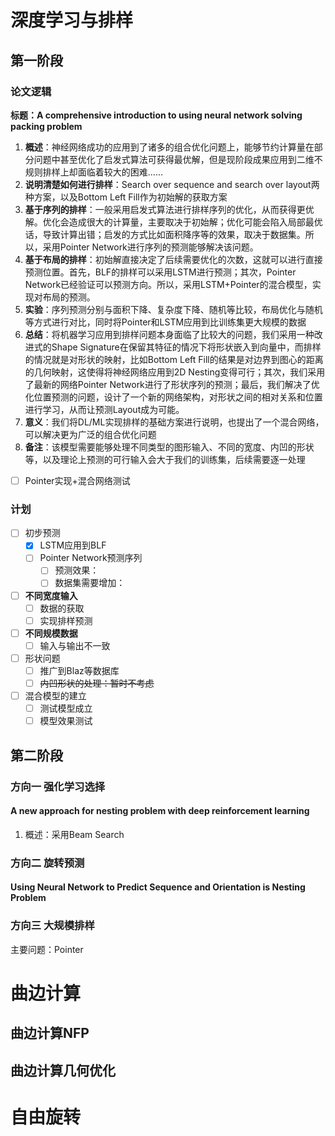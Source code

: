 # 深度学习与排样

## 第一阶段

### 论文逻辑

**标题：A comprehensive introduction to using neural network solving packing problem** 

1. **概述**：神经网络成功的应用到了诸多的组合优化问题上，能够节约计算量在部分问题中甚至优化了启发式算法可获得最优解，但是现阶段成果应用到二维不规则排样上却面临着较大的困难......
2. **说明清楚如何进行排样**：Search over sequence and search over layout两种方案，以及Bottom Left Fill作为初始解的获取方案
3. **基于序列的排样**：一般采用启发式算法进行排样序列的优化，从而获得更优解。优化会造成很大的计算量，主要取决于初始解；优化可能会陷入局部最优话，导致计算出错；启发的方式比如面积降序等的效果，取决于数据集。所以，采用Pointer Network进行序列的预测能够解决该问题。
4. **基于布局的排样**：初始解直接决定了后续需要优化的次数，这就可以进行直接预测位置。首先，BLF的排样可以采用LSTM进行预测；其次，Pointer Network已经验证可以预测方向。所以，采用LSTM+Pointer的混合模型，实现对布局的预测。
5. **实验**：序列预测分别与面积下降、复杂度下降、随机等比较，布局优化与随机等方式进行对比，同时将Pointer和LSTM应用到比训练集更大规模的数据
6. **总结**：将机器学习应用到排样问题本身面临了比较大的问题，我们采用一种改进式的Shape Signature在保留其特征的情况下将形状嵌入到向量中，而排样的情况就是对形状的映射，比如Bottom Left Fill的结果是对边界到图心的距离的几何映射，这使得将神经网络应用到2D Nesting变得可行；其次，我们采用了最新的网络Pointer Network进行了形状序列的预测；最后，我们解决了优化位置预测的问题，设计了一个新的网络架构，对形状之间的相对关系和位置进行学习，从而让预测Layout成为可能。
7. **意义**：我们将DL/ML实现排样的基础方案进行说明，也提出了一个混合网络，可以解决更为广泛的组合优化问题
8. **备注**：该模型需要能够处理不同类型的图形输入、不同的宽度、内凹的形状等，以及理论上预测的可行输入会大于我们的训练集，后续需要逐一处理

- [ ] Pointer实现+混合网络测试

  
### 计划

- [ ] 初步预测
  - [x] LSTM应用到BLF
  - [ ] Pointer Network预测序列
    - [ ] 预测效果：
    - [ ] 数据集需要增加：
- [ ] **不同宽度输入**
  - [ ] 数据的获取
  - [ ] 实现排样预测
- [ ] **不同规模数据**
  - [ ] 输入与输出不一致
- [ ] 形状问题
  - [ ] 推广到Blaz等数据库
  - [ ] ~~内凹形状的处理：暂时不考虑~~
- [ ] 混合模型的建立
  - [ ] 测试模型成立
  - [ ] 模型效果测试

## **第二阶段**

### 方向一 强化学习选择

#### A new approach for nesting problem with deep reinforcement learning

1. 概述：采用Beam Search

### 方向二 旋转预测

#### Using Neural Network to Predict Sequence and Orientation is Nesting Problem

### 方向三 大规模排样

主要问题：Pointer

# 曲边计算

## 曲边计算NFP

## 曲边计算几何优化

# 自由旋转
